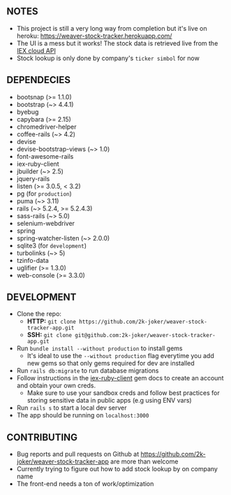 ## NOTES
* This project is still a very long way from completion but it's live on heroku: https://weaver-stock-tracker.herokuapp.com/
* The UI is a mess but it works! The stock data is retrieved live from the [IEX cloud API](https://iexcloud.io/)
* Stock lookup is only done by company's `ticker simbol` for now

## DEPENDECIES
* bootsnap (>= 1.1.0)
* bootstrap (~> 4.4.1)
* byebug
* capybara (>= 2.15)
* chromedriver-helper
* coffee-rails (~> 4.2)
* devise
* devise-bootstrap-views (~> 1.0)
* font-awesome-rails
* iex-ruby-client
* jbuilder (~> 2.5)
* jquery-rails
* listen (>= 3.0.5, < 3.2)
* pg (for `production`)
* puma (~> 3.11)
* rails (~> 5.2.4, >= 5.2.4.3)
* sass-rails (~> 5.0)
* selenium-webdriver
* spring
* spring-watcher-listen (~> 2.0.0)
* sqlite3 (for `development`)
* turbolinks (~> 5)
* tzinfo-data
* uglifier (>= 1.3.0)
* web-console (>= 3.3.0)

## DEVELOPMENT
* Clone the repo:
  * **HTTP:** `git clone https://github.com/2k-joker/weaver-stock-tracker-app.git`
  * **SSH:** `git clone git@github.com:2k-joker/weaver-stock-tracker-app.git`
* Run `bundle install --without production` to install gems
  * It's ideal to use the `--without production` flag everytime you add new gems so that only gems required for dev are installed
* Run `rails db:migrate` to run database migrations
* Follow instructions in the [iex-ruby-client](https://github.com/dblock/iex-ruby-client#usage) gem docs to create an account and obtain your own creds.
  * Make sure to use your sandbox creds and follow best practices for storing sensitive data in public apps (e.g using ENV vars)
* Run `rails s` to start a local dev server
* The app should be running on `localhost:3000`

## CONTRIBUTING
* Bug reports and pull requests on Github at https://github.com/2k-joker/weaver-stock-tracker-app are more than welcome
* Currently trying to figure out how to add stock lookup by on company name
* The front-end needs a ton of work/optimization
